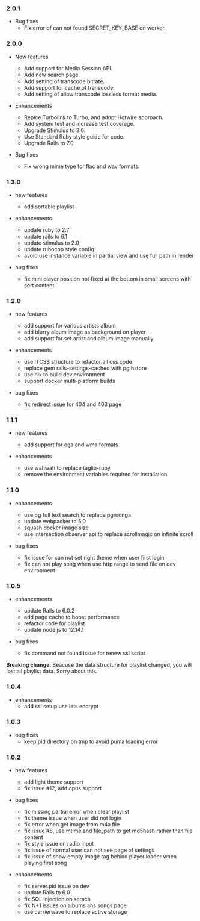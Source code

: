 ### 2.0.1
  - Bug fixes
    - Fix error of can not found SECRET_KEY_BASE on worker.

### 2.0.0
  - New features
    - Add support for Media Session API.
    - Add new search page.
    - Add setting of transcode bitrate.
    - Add support for cache of transcode.
    - Add setting of allow transcode lossless format media.

  - Enhancements
    - Replce Turbolink to Turbo, and adopt Hotwire approach.
    - Add system test and increase test coverage.
    - Upgrade Stimulus to 3.0.
    - Use Standard Ruby style guide for code.
    - Upgrade Rails to 7.0.

  - Bug fixes
    - Fix wrong mime type for flac and wav formats.

### 1.3.0
  - new features
    - add sortable playlist

  - enhancements
    - update ruby to 2.7
    - update rails to 6.1
    - update stimulus to 2.0
    - update rubocop style config
    - avoid use instance variable in partial view and use full path in render

  - bug fixes
    - fix mini player position not fixed at the bottom in small screens with sort content

### 1.2.0
  - new features
    - add support for various artists album
    - add blurry album image as background on player
    - add support for set artist and album image manually

  - enhancements
    - use ITCSS structure to refactor all css code
    - replace gem rails-settings-cached with pg hstore
    - use nix to build dev environment
    - support docker multi-platform builds

  - bug fixes
    - fix redirect issue for 404 and 403 page

### 1.1.1
  - new features
    - add support for oga and wma formats 

  - enhancements
    - use wahwah to replace taglib-ruby
    - remove the environment variables required for installation 
  
### 1.1.0
  - enhancements
    - use pg full text search to replace pgroonga
    - update webpacker to 5.0
    - squash docker image size
    - use intersection observer api to replace scrollmagic on infinite scroll

  - bug fixes
    - fix issue for can not set right theme when user first login 
    - fix can not play song when use http range to send file on dev environment


### 1.0.5
  - enhancements
    - update Rails to 6.0.2
    - add page cache to boost performance 
    - refactor code for playlist
    - update node.js to 12.14.1

  - bug fixes
    - fix command not found issue for renew ssl script


**Breaking change**: Beacuse the data structure for playlist changed, you will lost all playlist data. Sorry about this.

### 1.0.4

- enhancements
  - add ssl setup use lets encrypt 

### 1.0.3

- bug fixes
  - keep pid directory on tmp to avoid puma loading error

### 1.0.2

- new features
  - add light theme support
  - fix issue #12, add opus support

- bug fixes
  - fix missing partial error when clear playlist
  - fix theme issue when user did not login
  - fix error when get image from m4a file
  - fix issue #8, use mtime and file_path to get md5hash rather than file content
  - fix style issue on radio input
  - fix issue of normal user can not see page of settings
  - fix issue of show empty image tag behind player loader when playing first song

- enhancements
  - fix server.pid issue on dev
  - update Rails to 6.0
  - fix SQL injection on serach
  - fix N+1 issues on albums ans songs page
  - use carrierwave to replace active storage
